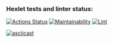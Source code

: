 ### Hexlet tests and linter status:

[![Actions Status](https://github.com/BuHHuTTyx/frontend-project-lvl1/workflows/hexlet-check/badge.svg)](https://github.com/BuHHuTTyx/frontend-project-lvl1/actions)
[![Maintainability](https://api.codeclimate.com/v1/badges/b4282b93681cc52fdddb/maintainability)](https://codeclimate.com/github/BuHHuTTyx/frontend-project-lvl1/maintainability)
[![Lint](https://github.com/BuHHuTTyx/frontend-project-lvl1/workflows/Lint/badge.svg)](https://github.com/BuHHuTTyx/frontend-project-lvl1/actions)

[![asciicast](https://asciinema.org/a/pdi3gU2FBPLzsIHTt7vsU44c8.svg)](https://asciinema.org/a/pdi3gU2FBPLzsIHTt7vsU44c8)
